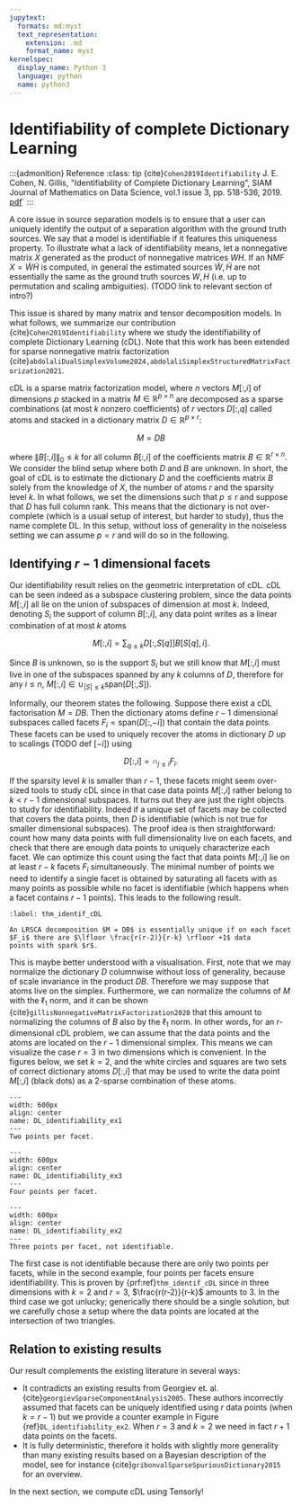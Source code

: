 ```yaml
---
jupytext:
  formats: md:myst
  text_representation:
    extension: .md
    format_name: myst
kernelspec:
  display_name: Python 3
  language: python
  name: python3
---
```

# Identifiability of complete Dictionary Learning

:::{admonition} Reference
:class: tip
{cite}`Cohen2019Identifiability` J. E. Cohen, N. Gillis, "Identifiability of Complete Dictionary Learning", SIAM Journal of Mathematics on Data Science, vol.1 issue 3, pp. 518-536, 2019. [pdf](https://arxiv.org/pdf/1808.08765)`
:::

A core issue in source separation models is to ensure that a user can uniquely identify the output of a separation algorithm with the ground truth sources. We say that a model is identifiable if it features this uniqueness property. To illustrate what a lack of identifiability means, let a nonnegative matrix $X$ generated as the product of nonnegative matrices $WH$. If an NMF $X=\tilde{W}\tilde{H}$ is computed, in general the estimated sources $\tilde{W}, \tilde{H}$ are not essentially the same as the ground truth sources $W,H$ (i.e. up to permutation and scaling ambiguities). (TODO link to relevant section of intro?)

This issue is shared by many matrix and tensor decomposition models. In what follows, we summarize our contribution {cite}`Cohen2019Identifiability` where we study the identifiability of complete Dictionary Learning (cDL). Note that this work has been extended for sparse nonnegative matrix factorization {cite}`abdolaliDualSimplexVolume2024,abdolaliSimplexStructuredMatrixFactorization2021`.

cDL is a sparse matrix factorization model, where $n$ vectors $M[:,i]$ of dimensions $p$ stacked in a matrix $M\in\mathbb{R}^{p\times n}$ are decomposed as a sparse combinations (at most $k$ nonzero coefficients) of $r$ vectors $D[:,q]$ called atoms and stacked in a dictionary matrix $D\in\mathbb{R}^{p\times r}$:

$$ M = DB$$ 

where $\|B[:,i]\|_0\leq k$ for all column $B[:,i]$ of the coefficients matrix $B\in\mathbb{R}^{r\times n}$. We consider the blind setup where both $D$ and $B$ are unknown. In short, the goal of cDL is to estimate the dictionary $D$ and the coefficients matrix $B$ solely from the knowledge of $X$, the number of atoms $r$ and the sparsity level $k$. In what follows, we set the dimensions such that $p\leq r$ and suppose that $D$ has full column rank. This means that the dictionary is not over-complete (which is a usual setup of interest, but harder to study), thus the name complete DL. In this setup, without loss of generality in the noiseless setting we can assume $p=r$ and will do so in the following.

## Identifying $r-1$ dimensional facets

Our identifiability result relies on the geometric interpretation of cDL. cDL can be seen indeed as a subspace clustering problem, since the data points $M[:,i]$ all lie on the union of subspaces of dimension at most $k$. Indeed, denoting $S_i$ the support of column $B[:,i]$, any data point writes as a linear combination of at most $k$ atoms 

$$M[:,i] = \sum_{q\leq k} D[:,S[q]]B[S[q],i].$$

Since $B$ is unknown, so is the support $S_i$ but we still know that $M[:,i]$ must live in one of the subspaces spanned by any $k$ columns of $D$, therefore for any $i\leq n$, $M[:,i]\in\cup_{|S|\leq k} \text{span}\left(D[:,S]\right)$.

Informally, our theorem states the following. Suppose there exist a cDL factorisation $M=DB$. Then the dictionary atoms define $r-1$ dimensional subspaces called facets $F_i = \text{span}(D[:,-i])$ that contain the data points. These facets can be used to uniquely recover the atoms in dictionary $D$ up to scalings (TODO def $[-i]$) using 

$$D[:,i] = \cap_{j\leq i}F_i .$$

If the sparsity level $k$ is smaller than $r-1$, these facets might seem over-sized tools to study cDL since in that case data points $M[:,i]$ rather belong to $k<r-1$ dimensional subspaces. It turns out they are just the right objects to study for identifiability. Indeed if a unique set of facets may be collected that covers the data points, then $D$ is identifiable (which is not true for smaller dimensional subspaces). The proof idea is then straightforward: count how many data points with full dimensionality live on each facets, and check that there are enough data points to uniquely characterize each facet. We can optimize this count using the fact that data points $M[:,i]$ lie on at least $r-k$ facets $F_i$ simultaneously. The minimal number of points we need to identify a single facet is obtained by saturating all facets with as many points as possible while no facet is identifiable (which happens when a facet contains $r-1$ points). This leads to the following result.

````{prf:theorem} Identifiability of cDL
:label: thm_identif_cDL

An LRSCA decomposition $M = DB$ is essentially unique if on each facet $F_i$ there are $\lfloor \frac{r(r-2)}{r-k} \rfloor +1$ data
points with spark $r$.

````

This is maybe better understood with a visualisation. First, note that we may normalize the dictionary $D$ columnwise without loss of generality, because of scale invariance in the product $DB$. Therefore we may suppose that atoms live on the simplex. Furthermore, we can normalize the columns of $M$ with the $\ell_1$ norm, and it can be shown {cite}`gillisNonnegativeMatrixFactorization2020` that this amount to normalizing the columns of $B$ also by the $\ell_1$ norm. In other words, for an $r$-dimensional cDL problem, we can assume that the data points and the atoms are located on the $r-1$ dimensional simplex. This means we can visualize the case $r=3$ in two dimensions which is convenient. In the figures below, we set $k=2$, and the white circles and squares are two sets of correct dictionary atoms $D[:,i]$ that may be used to write the data point $M[:,i]$ (black dots) as a 2-sparse combination of these atoms.

```{figure} ../Figures/ex1.*
---
width: 600px
align: center
name: DL_identifiability_ex1
---
Two points per facet.
```

```{figure} ../Figures/ex3.*
---
width: 600px
align: center
name: DL_identifiability_ex3
---
Four points per facet.
```

```{figure} ../Figures/ex2.*
---
width: 600px
align: center
name: DL_identifiability_ex2
---
Three points per facet, not identifiable.
```


The first case is not identifiable because there are only two points per facets, while in the second example, four points per facets ensure identifiability. This is proven by {prf:ref}`thm_identif_cDL` since in three dimensions with $k=2$ and $r=3$, $\frac{r(r-2)}{r-k}$ amounts to 3. In the third case we got unlucky; generically there should be a single solution, but we carefully chose a setup where the data points are located at the intersection of two triangles.

## Relation to existing results

Our result complements the existing literature in several ways:
- It contradicts an existing results from Georgiev et. al. {cite}`georgievSparseComponentAnalysis2005`. These authors incorrectly assumed that facets can be uniquely identified using $r$ data points (when $k=r-1$) but we provide a counter example in Figure {ref}`DL_identifiability_ex2`. When $r=3$ and $k=2$ we need in fact $r+1$ data points on the facets.
- It is fully deterministic, therefore it holds with slightly more generality than many existing results based on a Bayesian description of the model, see for instance {cite}`gribonvalSparseSpuriousDictionary2015` for an overview.

In the next section, we compute cDL using Tensorly!
